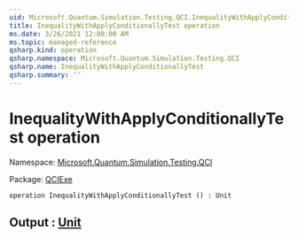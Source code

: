 ```yaml
---
uid: Microsoft.Quantum.Simulation.Testing.QCI.InequalityWithApplyConditionallyTest
title: InequalityWithApplyConditionallyTest operation
ms.date: 3/26/2021 12:00:00 AM
ms.topic: managed-reference
qsharp.kind: operation
qsharp.namespace: Microsoft.Quantum.Simulation.Testing.QCI
qsharp.name: InequalityWithApplyConditionallyTest
qsharp.summary: ''
---
```


# InequalityWithApplyConditionallyTest operation

Namespace: [Microsoft.Quantum.Simulation.Testing.QCI](xref:Microsoft.Quantum.Simulation.Testing.QCI)

Package: [QCIExe](https://nuget.org/packages/QCIExe)




```qsharp
operation InequalityWithApplyConditionallyTest () : Unit
```


## Output : [Unit](xref:microsoft.quantum.lang-ref.unit)

